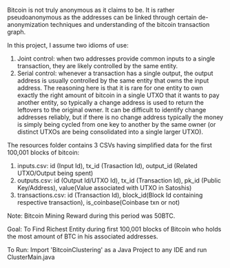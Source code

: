 Bitcoin is not truly anonymous as it claims to be. 
It is rather pseudoanonymous as the addresses can be linked through certain de-anonymization techniques and understanding of the bitcoin transaction graph.

In this project, I assume two idioms of use:
1) Joint control: when two addresses provide common inputs to a single transaction, they are likely controlled by the same entity.
2) Serial control: whenever a transaction has a single output, the output address is usually controlled by the same entity that owns the input address. The reasoning here is that it is rare for one entity to own exactly the right amount of bitcoin in a single UTXO that it wants to pay another entity, so typically a change address is used to return the leftovers to the original owner. It can be difficult to identify change addresses reliably, but if there is no change address typically the money is simply being cycled from one key to another by the same owner (or distinct UTXOs are being consolidated into a single larger UTXO).


The resources folder contains 3 CSVs having simplified data for the first 100,001 blocks of bitcoin:
1) inputs.csv: id (Input Id), tx_id (Trasaction Id), output_id (Related UTXO/Output being spent)
2) outputs.csv: id (Output Id/UTXO Id), tx_id (Transaction Id), pk_id (Public Key/Address), value(Value associated with UTXO in Satoshis)
3) transactions.csv: id (Transaction Id), block_id(Block Id containing respective transaction), is_coinbase(Coinbase txn or not)

Note: Bitcoin Mining Reward during this period was 50BTC.

Goal:
To Find Richest Entity during first 100,001 blocks of Bitcoin who holds the most amount of BTC in his associated addresses.

To Run:
Import 'BitcoinClustering' as a Java Project to any IDE and run ClusterMain.java
